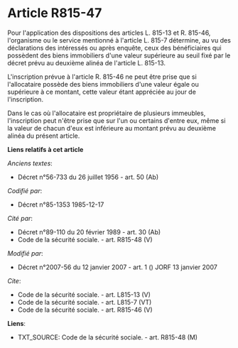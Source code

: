 # Article R815-47

Pour l'application des dispositions des articles L. 815-13 et R. 815-46, l'organisme ou le service mentionné à l'article L.
815-7 détermine, au vu des déclarations des intéressés ou après enquête, ceux des bénéficiaires qui possèdent des biens
immobiliers d'une valeur supérieure au seuil fixé par le décret prévu au deuxième alinéa de l'article L. 815-13. 

L'inscription prévue à l'article R. 815-46 ne peut être prise que si l'allocataire possède des biens immobiliers d'une valeur
égale ou supérieure à ce montant, cette valeur étant appréciée au jour de l'inscription. 

Dans le cas où l'allocataire est propriétaire de plusieurs immeubles, l'inscription peut n'être prise que sur l'un ou
certains d'entre eux, même si la valeur de chacun d'eux est inférieure au montant prévu au deuxième alinéa du présent
article.

**Liens relatifs à cet article**

_Anciens textes_:

  - Décret n°56-733 du 26 juillet 1956 - art. 50 (Ab)

_Codifié par_:

  - Décret n°85-1353 1985-12-17

_Cité par_:

  - Décret n°89-110 du 20 février 1989 - art. 30 (Ab)
  - Code de la sécurité sociale. - art. R815-48 (V)

_Modifié par_:

  - Décret n°2007-56 du 12 janvier 2007 - art. 1 () JORF 13 janvier 2007

_Cite_:

  - Code de la sécurité sociale. - art. L815-13 (V)
  - Code de la sécurité sociale. - art. L815-7 (VT)
  - Code de la sécurité sociale. - art. R815-46 (V)

**Liens**:

  - TXT_SOURCE: Code de la sécurité sociale. - art. R815-48 (M)
